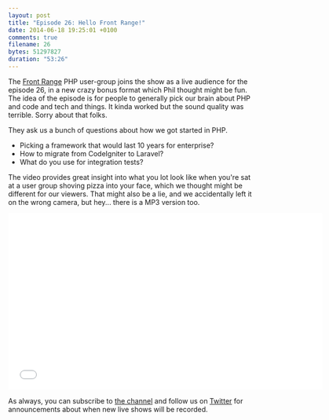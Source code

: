 ```yaml
---
layout: post
title: "Episode 26: Hello Front Range!"
date: 2014-06-18 19:25:01 +0100
comments: true
filename: 26
bytes: 51297827
duration: "53:26"
---
```


The [Front Range](http://frontrangephp.org/) PHP user-group joins the show as a live audience for the episode 26, in a new crazy bonus format which Phil thought might be fun. The idea of the episode is for people to generally pick our brain about PHP and code and tech and things. It kinda worked but the sound quality was terrible. Sorry about that folks.

They ask us a bunch of questions about how we got started in PHP.

* Picking a framework that would last 10 years for enterprise?
* How to migrate from CodeIgniter to Laravel?
* What do you use for integration tests?

The video provides great insight into what you lot look like when you're sat at a user group shoving pizza into your face, which we thought might be different for our viewers. That might also be a lie, and we accidentally left it on the wrong camera, but hey... there is a MP3 version too.

<iframe width="640" height="360" src="//www.youtube.com/embed/9MEpiUu-E48" frameborder="0" allowfullscreen></iframe>

As always, you can subscribe to [the channel](https://www.youtube.com/channel/UCepVwe7RrxE7Zv3kytUfcKw) and follow us on [Twitter](https://twitter.com/phptownhall) for announcements about when new live shows will be recorded.